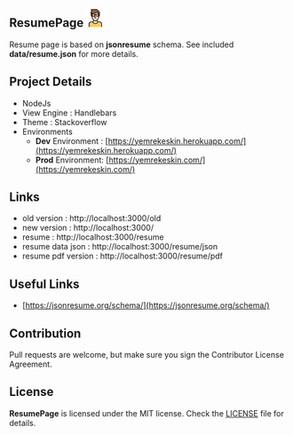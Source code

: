 ## ResumePage <img src="https://raw.githubusercontent.com/yemrekeskin/yemrekeskin-resume/master/assets/favicon.png">

Resume page is based on **jsonresume** schema.
See included **data/resume.json** for more details.

## Project Details

- NodeJs
- View Engine : Handlebars
- Theme : Stackoverflow
- Environments
  - **Dev** Environment : [https://yemrekeskin.herokuapp.com/](https://yemrekeskin.herokuapp.com/)
  - **Prod** Environment: [https://yemrekeskin.com/](https://yemrekeskin.com/)

## Links

- old version : http://localhost:3000/old
- new version : http://localhost:3000/
- resume : http://localhost:3000/resume
- resume data json : http://localhost:3000/resume/json
- resume pdf version : http://localhost:3000/resume/pdf

## Useful Links

- [https://jsonresume.org/schema/](https://jsonresume.org/schema/)

## Contribution

Pull requests are welcome, but make sure you sign the Contributor License Agreement.

## License

**ResumePage** is licensed under the MIT license. Check the [LICENSE](LICENSE) file for details.
